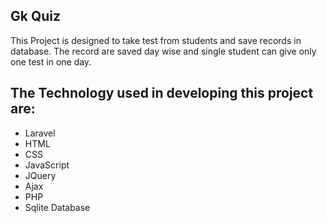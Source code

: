 ## Gk Quiz

This Project is designed to take test from students and save records in database. The record are saved day wise and single student can give only one test in one day.

## The Technology used in developing this project are:
- Laravel
- HTML
- CSS
- JavaScript
- JQuery
- Ajax
- PHP
- Sqlite Database
